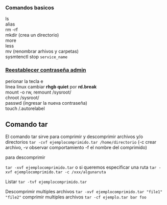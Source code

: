 ### Comandos  basicos

ls<br>
alias<br>
rm -rf<br>
mkdir (crea un directorio) <br>
more <br>
less <br>
mv (renombrar arhivos y carpetas)<br>
sysmtenctl stop `service_name`

###  <a href="https://www.rootusers.com/how-to-reset-root-user-password-in-centos-rhel-7/">Reestablecer contraseña admin</a>
perionar la tecla e
<br> linea linux
cambiar <b>rhgb quiet</b> por <b>rd.break</b><br>
mount -o rw, remount /sysroot/<br>
chroot /sysroot/<br>
passwd (ingresar la nueva contraseña)<br>
touch /.autorelabel

## Comando tar
El comando tar sirve para comprimir y descomprimir archivos y/o directorios
`tar -cvf ejemplocomprimido.tar /home/directorio` (-c crear archivo, -v observar comportamiento -f el nombre del comprimido)

para descomprimir <br>

`tar -xvf ejemplocomprimido.tar` o si queremos especificar una ruta `tar -xvf ejemplocomprimido.tar -c /xxx/algunaruta`

Listar `tar -tvf ejemplocomprimido.tar`

Descomprimir multiples archivos `tar -xvf ejemplocomprimido.tar "file1" "file2"` comprimir multiples archivos
`tar -cf ejemplo.tar bar foo`


